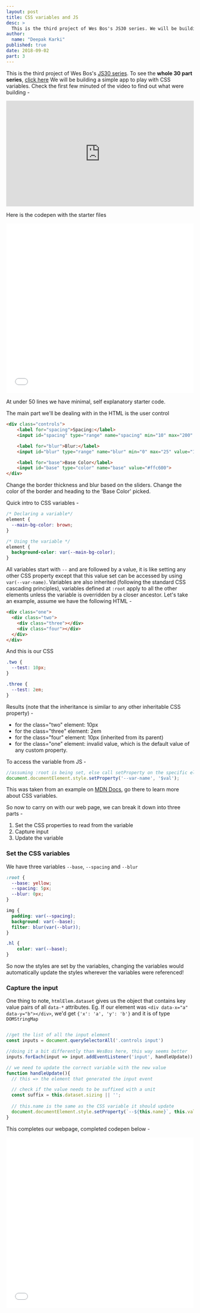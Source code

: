 ```yaml
---
layout: post
title: CSS variables and JS
desc: >
  This is the third project of Wes Bos's JS30 series. We will be building a simple app to play with CSS variables.
author:
  name: "Deepak Karki"
published: true
date: 2018-09-02
part: 3
---
```



This is the third project of Wes Bos's [JS30 series](https://javascript30.com/friend/DISCOVERDEV). To see the **whole 30 part series**, [click here](../)
We will be building a simple app to play with CSS variables. Check the first few minuted of the video to find out what were building -

<style>.embed-container { position: relative; padding-bottom: 56.25%; height: 0; overflow: hidden; max-width: 100%; } .embed-container iframe, .embed-container object, .embed-container embed { position: absolute; top: 0; left: 0; width: 100%; height: 100%; }</style><div class='embed-container'><iframe src='https://www.youtube.com/embed/undefined' frameborder='0' allowfullscreen></iframe></div>

Here is the codepen with the starter files

<iframe height='455' scrolling='no' title='JS30-03-css-vars-a' src='//codepen.io/deepakkarki/embed/wXrwwO/?height=455&theme-id=dark&default-tab=html,result&embed-version=2' frameborder='no' allowtransparency='true' allowfullscreen='true' style='width: 100%;'>See the Pen <a href='https://codepen.io/deepakkarki/pen/wXrwwO/'>JS30-03-css-vars-a</a> by Deepak Karki (<a href='https://codepen.io/deepakkarki'>@deepakkarki</a>) on <a href='https://codepen.io'>CodePen</a>.
</iframe>


At under 50 lines we have minimal, self explanatory starter code.

The main part we'll be dealing with in the HTML is the user control

```html
<div class="controls">
    <label for="spacing">Spacing:</label>
    <input id="spacing" type="range" name="spacing" min="10" max="200" value="10" data-sizing="px">

    <label for="blur">Blur:</label>
    <input id="blur" type="range" name="blur" min="0" max="25" value="10" data-sizing="px">

    <label for="base">Base Color</label>
    <input id="base" type="color" name="base" value="#ffc600">
</div>
```

Change the border thickness and blur based on the sliders. Change the color of the border and heading to the 'Base Color' picked.

Quick intro to CSS variables -

```css
/* Declaring a variable*/
element {
  --main-bg-color: brown;
} 

/* Using the variable */
element {
  background-color: var(--main-bg-color);
}
```

All variables start with `--` and are followed by a value, it is like setting any other CSS property except that this value set can be accessed by using `var(--var-name)`. Variables are also inherited (following the standard CSS cascading principles), variables defined at `:root` apply to all the other elements unless the variable is overridden by a closer ancestor. Let's take an example, assume we have the following HTML -

```html
<div class="one">
  <div class="two">
    <div class="three"></div>
    <div class="four"></div>
  </div>
</div>
```

And this is our CSS

```css
.two {
  --test: 10px;
}

.three {
  --test: 2em;
}
```

Results (note that the inheritance is similar to any other inheritable CSS property) -

- for the class="two" element: 10px
- for the class="three" element: 2em
- for the class="four" element: 10px (inherited from its parent)
- for the class="one" element: invalid value, which is the default value of any custom property.

To access the variable from JS -

```js
//assuming :root is being set, else call setProperty on the specific element
document.documentElement.style.setProperty('--var-name', '$val');
```

This was taken from an example on [MDN Docs](https://developer.mozilla.org/en-US/docs/Web/CSS/Using_CSS_variables), go there to learn more about CSS variables.


So now to carry on with our web page, we can break it down into three parts -

1. Set the CSS properties to read from the variable
2. Capture input
3. Update the variable

### Set the CSS variables

We have three variables `--base`, `--spacing` and `--blur`

```css
:root {
  --base: yellow;
  --spacing: 5px;
  --blur: 0px;
}

img {
  padding: var(--spacing);
  background: var(--base);
  filter: blur(var(--blur));
}

.hl {
    color: var(--base);
}
```

So now the styles are set by the variables, changing the variables would automatically update the styles wherever the variables were referenced!

### Capture the input

One thing to note, `htmlElem.dataset` gives us the object that contains key value pairs of all `data-*` attributes. 
Eg. If our element was `<div data-x="a" data-y="b"></div>`, we'd get `{'x': 'a', 'y': 'b'}` and it is of type `DOMStringMap`

```js

//get the list of all the input element
const inputs = document.querySelectorAll('.controls input')

//doing it a bit differently than WesBos here, this way seems better
inputs.forEach(input => input.addEventListener('input', handleUpdate))

// we need to update the correct variable with the new value
function handleUpdate(){
  // this => the element that generated the input event

  // check if the value needs to be suffixed with a unit
  const suffix = this.dataset.sizing || '';
  
  // this.name is the same as the CSS variable it should update
  document.documentElement.style.setProperty(`--${this.name}`, this.value + suffix);
}
```

This completes our webpage, completed codepen below -

<iframe height='457' scrolling='no' title='JS30-03-css-vars-b' src='//codepen.io/deepakkarki/embed/RJLoOO/?height=457&theme-id=dark&default-tab=js,result&embed-version=2' frameborder='no' allowtransparency='true' allowfullscreen='true' style='width: 100%;'>See the Pen <a href='https://codepen.io/deepakkarki/pen/RJLoOO/'>JS30-03-css-vars-b</a> by Deepak Karki (<a href='https://codepen.io/deepakkarki'>@deepakkarki</a>) on <a href='https://codepen.io'>CodePen</a>.
</iframe>